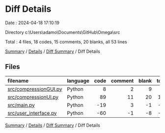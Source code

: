 # Diff Details

Date : 2024-04-18 17:10:19

Directory c:\\Users\\adamo\\Documents\\GitHub\\Omega\\src

Total : 4 files,  18 codes, 15 comments, 20 blanks, all 53 lines

[Summary](results.md) / [Details](details.md) / [Diff Summary](diff.md) / Diff Details

## Files
| filename | language | code | comment | blank | total |
| :--- | :--- | ---: | ---: | ---: | ---: |
| [src/compressionGUI.py](/src/compressionGUI.py) | Python | 8 | 2 | 9 | 19 |
| [src/compressionUI.py](/src/compressionUI.py) | Python | 89 | 11 | 20 | 120 |
| [src/main.py](/src/main.py) | Python | -19 | 3 | -1 | -17 |
| [src/user_interface.py](/src/user_interface.py) | Python | -60 | -1 | -8 | -69 |

[Summary](results.md) / [Details](details.md) / [Diff Summary](diff.md) / Diff Details